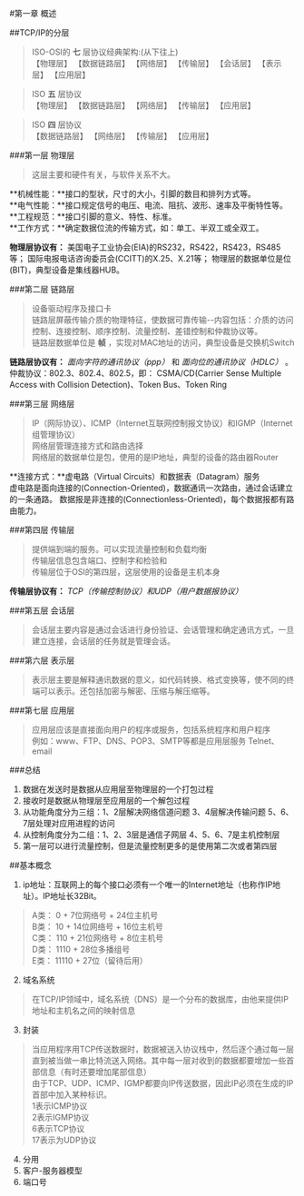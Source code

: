 #第一章 概述

##TCP/IP的分层

> ISO-OSI的 **七** 层协议经典架构:(从下往上)<br>
> 【物理层】 【数据链路层】 【网络层】 【传输层】 【会话层】 【表示层】 【应用层】

> ISO **五** 层协议<br>
> 【物理层】 【数据链路层】 【网络层】 【传输层】                       【应用层】

> ISO **四** 层协议<br>
>            【数据链路层】 【网络层】 【传输层】                       【应用层】

###第一层 物理层
> 这层主要和硬件有关，与软件关系不大。

**机械性能：**接口的型状，尺寸的大小，引脚的数目和排列方式等。<br>
**电气性能：**接口规定信号的电压、电流、阻抗、波形、速率及平衡特性等。<br>
**工程规范：**接口引脚的意义、特性、标准。<br>
**工作方式：**确定数据位流的传输方式，如：单工、半双工或全双工。<br>

**物理层协议有：**
美国电子工业协会(EIA)的RS232，RS422，RS423，RS485等；
国际电报电话咨询委员会(CCITT)的X.25、X.21等；
物理层的数据单位是位(BIT)，典型设备是集线器HUB。


###第二层 链路层
> 设备驱动程序及接口卡<br>
> 链路层屏蔽传输介质的物理特征，使数据可靠传输--内容包括：介质的访问控制、连接控制、顺序控制、流量控制、差错控制和仲裁协议等。<br>
> 链路层数据单位是 **帧** ，实现对MAC地址的访问，典型设备是交换机Switch

**链路层协议有：**
*面向字符的通讯协议（ppp）* 和 *面向位的通讯协议（HDLC）* 。<br>
仲裁协议：802.3、802.4、802.5，即：
 CSMA/CD(Carrier Sense Multiple Access with Collision Detection)、Token Bus、Token Ring


###第三层 网络层
> IP（网际协议）、ICMP（Internet互联网控制报文协议）和IGMP（Internet组管理协议）<br>
> 网络层管理连接方式和路由选择<br>
> 网络层的数据单位是包，使用的是IP地址，典型的设备的路由器Router

**连接方式：**虚电路（Virtual Circuits）和数据表（Datagram）服务<br>
虚电路是面向连接的(Connection-Oriented)，数据通讯一次路由，通过会话建立的一条通路。
数据报是非连接的(Connectionless-Oriented)，每个数据报都有路由能力。

###第四层 传输层
> 提供端到端的服务。可以实现流量控制和负载均衡<br>
> 传输层信息包含端口、控制字和检验和<br>
> 传输层位于OSI的第四层，这层使用的设备是主机本身

**传输层协议有：**
*TCP（传输控制协议）和UDP（用户数据报协议）*


###第五层 会话层
> 会话层主要内容是通过会话进行身份验证、会话管理和确定通讯方式，一旦建立连接，会话层的任务就是管理会话。

###第六层 表示层
> 表示层主要是解释通讯数据的意义，如代码转换、格式变换等，使不同的终端可以表示。还包括加密与解密、压缩与解压缩等。

###第七层 应用层
> 应用层应该是直接面向用户的程序或服务，包括系统程序和用户程序<br>
> 例如：www、FTP、DNS、POP3、SMTP等都是应用层服务 Telnet、email


###总结
1. 数据在发送时是数据从应用层至物理层的一个打包过程
2. 接收时是数据从物理层至应用层的一个解包过程
3. 从功能角度分为三组：1、2层解决网络信道问题  3、4层解决传输问题  5、6、7层处理对应用进程的访问
4. 从控制角度分为二组：1、2、3层是通信子网层   4、5、6、7是主机控制层
5. 第一层可以进行流量控制，但是流量控制更多的是使用第二次或者第四层

##基本概念
1. ip地址：互联网上的每个接口必须有一个唯一的Internet地址（也称作IP地址）。IP地址长32Bit。

> A类： 0     + 7位网络号 + 24位主机号<br>
> B类： 10    + 14位网络号 + 16位主机号<br>
> C类： 110   + 21位网络号 + 8位主机号<br>
> D类： 1110  + 28位多播组号<br>
> E类： 11110 + 27位（留待后用）<br>

2. 域名系统

> 在TCP/IP领域中，域名系统（DNS）是一个分布的数据库，由他来提供IP地址和主机名之间的映射信息

3. 封装

> 当应用程序用TCP传送数据时，数据被送入协议栈中，然后逐个通过每一层直到被当做一串比特流送入网络。其中每一层对收到的数据都要增加一些首部信息（有时还要增加尾部信息）<br>
> 由于TCP、UDP、ICMP、IGMP都要向IP传送数据，因此IP必须在生成的IP首部中加入某种标识。<br>
> 1表示ICMP协议<br>
> 2表示IGMP协议<br>
> 6表示TCP协议<br>
> 17表示为UDP协议<br>

4. 分用
5. 客户-服务器模型
6. 端口号
